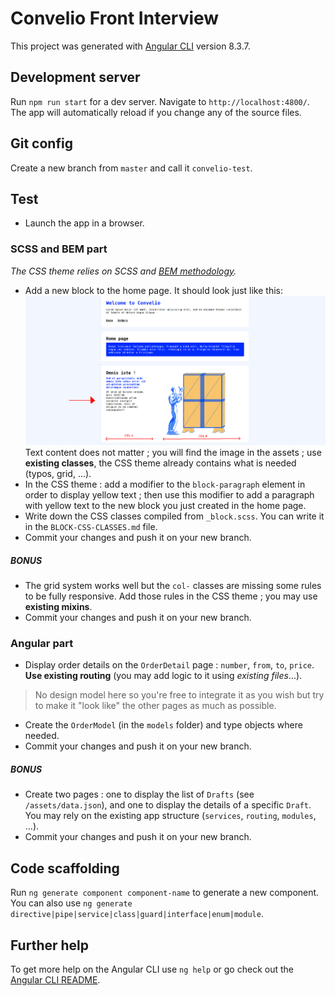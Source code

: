 # Convelio Front Interview

This project was generated with [Angular CLI](https://github.com/angular/angular-cli) version 8.3.7.

## Development server

Run `npm run start` for a dev server. Navigate to `http://localhost:4800/`. The app will automatically reload if you change any of the source files.

## Git config

Create a new branch from `master` and call it `convelio-test`.

## Test

- Launch the app in a browser.

### SCSS and BEM part

*The CSS theme relies on SCSS and [BEM methodology](https://en.bem.info/methodology/quick-start/).* 

- Add a new block to the home page. It should look just like this:
![New block](new-block.png "New block")
Text content does not matter ; you will find the image in the assets ; use **existing classes**, the CSS theme already contains what is needed (typos, grid, ...).
- In the CSS theme : add a modifier to the `block-paragraph` element in order to display yellow text ; then use this modifier to add a paragraph with yellow text to the new block you just created in the home page.
- Write down the CSS classes compiled from `_block.scss`. You can write it in the `BLOCK-CSS-CLASSES.md` file.
- Commit your changes and push it on your new branch.

##### BONUS

- The grid system works well but the `col-` classes are missing some rules to be fully responsive. Add those rules in the CSS theme ; you may use **existing mixins**.
- Commit your changes and push it on your new branch.

### Angular part

- Display order details on the `OrderDetail` page : `number`, `from`, `to`, `price`. **Use existing routing** (you may add logic to it using *existing files*...).

> No design model here so you're free to integrate it as you wish but try to make it "look like" the other pages as much as possible.
- Create the `OrderModel` (in the `models` folder) and type objects where needed.
- Commit your changes and push it on your new branch.

##### BONUS

- Create two pages : one to display the list of `Drafts` (see `/assets/data.json`), and one to display the details of a specific `Draft`. You may rely on the existing app structure (`services`, `routing`, `modules`, ...).
- Commit your changes and push it on your new branch.

## Code scaffolding

Run `ng generate component component-name` to generate a new component. You can also use `ng generate directive|pipe|service|class|guard|interface|enum|module`.

## Further help

To get more help on the Angular CLI use `ng help` or go check out the [Angular CLI README](https://github.com/angular/angular-cli/blob/master/README.md).
